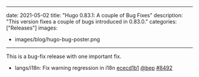 
---
date: 2021-05-02
title: "Hugo 0.83.1: A couple of Bug Fixes"
description: "This version fixes a couple of bugs introduced in 0.83.0."
categories: ["Releases"]
images:
- images/blog/hugo-bug-poster.png

---

	

This is a bug-fix release with one important fix.

* langs/i18n: Fix warning regression in i18n [ececd1b1](https://github.com/gohugoio/hugo/commit/ececd1b122c741567a80acd8d60ccd6356fa5323) [@bep](https://github.com/bep) [#8492](https://github.com/gohugoio/hugo/issues/8492)



